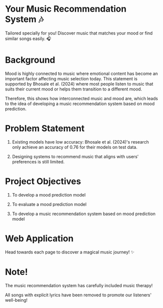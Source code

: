 # Your Music Recommendation System 🎶
Tailored specially for you! Discover music that matches your mood or find similar songs easily. 🎧

# Background
Mood is highly connected to music where emotional content has become an important factor affecting music selection today. This statement is supported by Bhosale et al. (2024) where most people listen to music that suits their current mood or helps them transition to a different mood.

Therefore, this shows how interconnected music and mood are, which leads to the idea of developing a music recommendation system based on mood prediction.

# Problem Statement
1. Existing models have low accuracy: Bhosale et al. (2024)'s research only achieve an accuracy of 0.76 for their models on test data.

2. Designing systems to recommend music that aligns with users' preferences is still limited.

# Project Objectives
1. To develop a mood prediction model

2. To evaluate a mood prediction model

3. To develop a music recommendation system based on mood prediction model

# Web Application
Head towards each page to discover a magical music journey! ✨

# Note!
The music recommendation system has carefully included music therapy!

All songs with explicit lyrics have been removed to promote our listeners' well-being!
